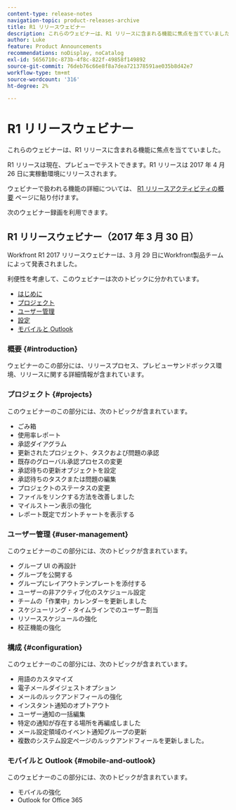 ```yaml
---
content-type: release-notes
navigation-topic: product-releases-archive
title: R1 リリースウェビナー
description: これらのウェビナーは、R1 リリースに含まれる機能に焦点を当てていました。
author: Luke
feature: Product Announcements
recommendations: noDisplay, noCatalog
exl-id: 5656710c-873b-4f8c-822f-49858f149892
source-git-commit: 76deb76c66e8f8a7dea721378591ae035b8d42e7
workflow-type: tm+mt
source-wordcount: '316'
ht-degree: 2%

---
```


# R1 リリースウェビナー

これらのウェビナーは、R1 リリースに含まれる機能に焦点を当てていました。 

R1 リリースは現在、プレビューでテストできます。R1 リリースは 2017 年 4 月 26 日に実稼動環境にリリースされます。

ウェビナーで扱われる機能の詳細については、 [R1 リリースアクティビティの概要](../../../../product-announcements/product-releases/quarterly-release-archive/r1-release-activity/r1-release-activity-overview.md) ページに貼り付けます。

次のウェビナー録画を利用できます。

## R1 リリースウェビナー（2017 年 3 月 30 日）

Workfront R1 2017 リリースウェビナーは、3 月 29 日にWorkfront製品チームによって発表されました。  

利便性を考慮して、このウェビナーは次のトピックに分かれています。

* [はじめに](#introduction)
* [プロジェクト](#projects)
* [ユーザー管理](#user-management)
* [設定](#configuration)
* [モバイルと Outlook](#mobile-and-outlook)

### 概要 {#introduction}

ウェビナーのこの部分には、リリースプロセス、プレビューサンドボックス環境、リリースに関する詳細情報が含まれています。

### プロジェクト {#projects}

このウェビナーのこの部分には、次のトピックが含まれています。

* ごみ箱
* 使用率レポート
* 承認ダイアグラム
* 更新されたプロジェクト、タスクおよび問題の承認
* 既存のグローバル承認プロセスの変更
* 承認待ちの更新オブジェクトを設定
* 承認待ちのタスクまたは問題の編集
* プロジェクトのステータスの変更
* ファイルをリンクする方法を改善しました
* マイルストーン表示の強化
* レポート既定でガントチャートを表示する

### ユーザー管理 {#user-management}

このウェビナーのこの部分には、次のトピックが含まれています。

* グループ UI の再設計
* グループを公開する
* グループにレイアウトテンプレートを添付する
* ユーザーの非アクティブ化のスケジュール設定
* チームの「作業中」カレンダーを更新しました
* スケジューリング・タイムラインでのユーザー割当
* リソーススケジュールの強化
* 校正機能の強化

### 構成 {#configuration}

このウェビナーのこの部分には、次のトピックが含まれています。

* 用語のカスタマイズ
* 電子メールダイジェストオプション
* メールのルックアンドフィールの強化
* インスタント通知のオプトアウト
* ユーザー通知の一括編集
* 特定の通知が存在する場所を再編成しました
* メール設定領域のイベント通知グループの更新
* 複数のシステム設定ページのルックアンドフィールを更新しました。

### モバイルと Outlook {#mobile-and-outlook}

このウェビナーのこの部分には、次のトピックが含まれています。

* モバイルの強化
* Outlook for Office 365
